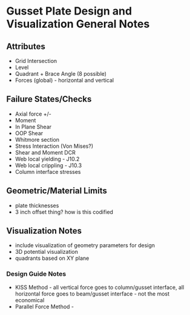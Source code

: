 # Gusset Plate Design and Visualization General Notes

## Attributes
- Grid Intersection
- Level
- Quadrant + Brace Angle (8 possible)
- Forces (global) - horizontal and vertical

## Failure States/Checks
- Axial force +/-
- Moment
- In Plane Shear
- OOP Shear
- Whitmore section
- Stress Interaction (Von Mises?)
- Shear and Moment DCR
- Web local yielding - J10.2
- Web local crippling - J10.3
- Column interface stresses

## Geometric/Material Limits
- plate thicknesses
- 3 inch offset thing? how is this codified

## Visualization Notes
- include visualization of geometry parameters for design
- 3D potential visualization
- quadrants based on XY plane 

### Design Guide Notes
- KISS Method - all vertical force goes to column/gusset interface, all horizontal force goes to beam/gusset interface - not the most economical
- Parallel Force Method - 